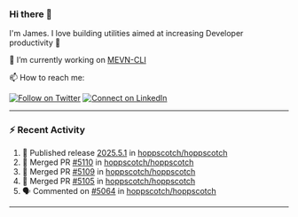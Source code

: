 ### Hi there 👋

I'm James. I love building utilities aimed at increasing Developer productivity :raised_hands: 

🔭 I’m currently working on [MEVN-CLI](https://github.com/madlabsinc/mevn-cli)

📫 How to reach me:

[![Follow on Twitter](https://img.shields.io/badge/--twitter?label=Twitter&logo=Twitter&style=social)](https://twitter.com/james_madhacks) [![Connect on LinkedIn](https://img.shields.io/badge/--linkedin?label=LinkedIn&logo=LinkedIn&style=social)](https://www.linkedin.com/in/jamesgeorge007)

---

### :zap: Recent Activity

<!--START_SECTION:activity-->
1. 🚀 Published release [2025.5.1](https://github.com/hoppscotch/hoppscotch/releases/tag/2025.5.1) in [hoppscotch/hoppscotch](https://github.com/hoppscotch/hoppscotch)
2. 🎉 Merged PR [#5110](https://github.com/hoppscotch/hoppscotch/pull/5110) in [hoppscotch/hoppscotch](https://github.com/hoppscotch/hoppscotch)
3. 🎉 Merged PR [#5109](https://github.com/hoppscotch/hoppscotch/pull/5109) in [hoppscotch/hoppscotch](https://github.com/hoppscotch/hoppscotch)
4. 🎉 Merged PR [#5105](https://github.com/hoppscotch/hoppscotch/pull/5105) in [hoppscotch/hoppscotch](https://github.com/hoppscotch/hoppscotch)
5. 🗣 Commented on [#5064](https://github.com/hoppscotch/hoppscotch/issues/5064#issuecomment-2918618194) in [hoppscotch/hoppscotch](https://github.com/hoppscotch/hoppscotch)
<!--END_SECTION:activity-->

---

<!--
**jamesgeorge007/jamesgeorge007** is a ✨ _special_ ✨ repository because its `README.md` (this file) appears on your GitHub profile.

Here are some ideas to get you started:

- 🌱 I’m currently learning ...
- 👯 I’m looking to collaborate on ...
- 🤔 I’m looking for help with ...
- 💬 Ask me about ...
- 😄 Pronouns: ...
- ⚡ Fun fact: ...
-->
